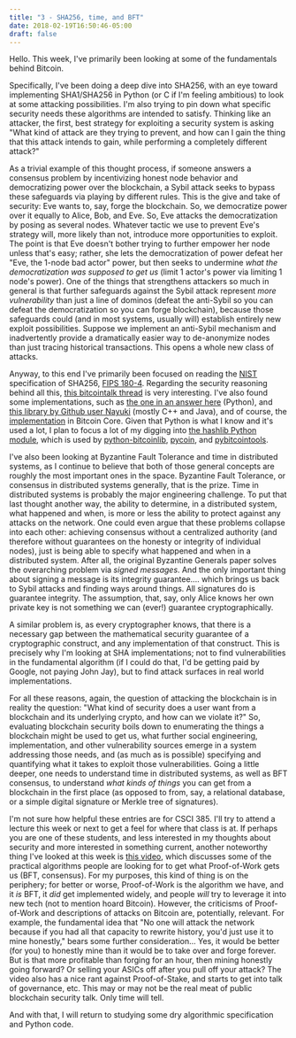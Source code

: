 ```yaml
---
title: "3 - SHA256, time, and BFT"
date: 2018-02-19T16:50:46-05:00
draft: false
---
```

Hello.  This week, I've primarily been looking at some of the fundamentals behind Bitcoin.  

Specifically, I've been doing a deep dive into SHA256, with an eye toward implementing SHA1/SHA256 in Python (or C if I'm feeling ambitious) to look at some attacking possibilities.  I'm also trying to pin down what specific security needs these algorithms are intended to satisfy.  Thinking like an attacker, the first, best strategy for exploiting a security system is asking "What kind of attack are they trying to prevent, and how can I gain the thing that this attack intends to gain, while performing a completely different attack?"  

As a trivial example of this thought process, if someone answers a consensus problem by incentivizing honest node behavior and democratizing power over the blockchain, a Sybil attack seeks to bypass these safeguards via playing by different rules.  This is the give and take of security: Eve wants to, say, forge the blockchain.  So, we democratize power over it equally to Alice, Bob, and Eve.  So, Eve attacks the democratization by posing as several nodes.  Whatever tactic we use to prevent Eve's strategy will, more likely than not, introduce more opportunities to exploit.  The point is that Eve doesn't bother trying to further empower her node unless that's easy; rather, she lets the democratization of power defeat her "Eve, the 1-node bad actor" power, but then seeks to undermine *what the democratization was supposed to get us* (limit 1 actor's power via limiting 1 node's power).  One of the things that strengthens attackers so much in general is that further safeguards against the Sybil attack represent *more vulnerability* than just a line of dominos (defeat the anti-Sybil so you can defeat the democratization so you can forge blockchain), because those safeguards could (and in most systems, usually will) establish entirely new exploit possibilities.  Suppose we implement an anti-Sybil mechanism and inadvertently provide a dramatically easier way to de-anonymize nodes than just tracing historical transactions.  This opens a whole new class of attacks.

Anyway, to this end I've primarily been focused on reading the [NIST](https://csrc.nist.gov/Projects/Hash-Functions/NIST-Policy-on-Hash-Functions) specification of SHA256, [FIPS 180-4](http://nvlpubs.nist.gov/nistpubs/FIPS/NIST.FIPS.180-4.pdf).  Regarding the security reasoning behind all this, [this bitcointalk thread](https://bitcointalk.org/index.php?topic=45456.0) is very interesting.  I've also found some implementations, such as [the one in an answer here](https://stackoverflow.com/questions/11937192/sha-256-pseuedocode) (Python), and [this library by Github user Nayuki](https://github.com/nayuki/Bitcoin-Cryptography-Library) (mostly C++ and Java), and of course, the [implementation](https://github.com/bitcoin/bitcoin/blob/master/src/crypto/sha256.cpp) in Bitcoin Core.  Given that Python is what I know and it's used a lot, I plan to focus a lot of my digging into [the hashlib Python module](https://docs.python.org/2/library/hashlib.html), which is used by [python-bitcoinlib](https://github.com/petertodd/python-bitcoinlib), [pycoin](https://github.com/richardkiss/pycoin), and [pybitcointools](https://github.com/vbuterin/pybitcointools/tree/aeb0a2bbb8bbfe421432d776c649650eaeb882a5).

I've also been looking at Byzantine Fault Tolerance and time in distributed systems, as I continue to believe that both of those general concepts are roughly the most important ones in the space.  Byzantine Fault Tolerance, or consensus in distributed systems generally, that is the prize.  Time in distributed systems is probably the major engineering challenge.  To put that last thought another way, the ability to determine, in a distributed system, what happened and when, is more or less the ability to protect against any attacks on the network.  One could even argue that these problems collapse into each other: achieving consensus without a centralized authority (and therefore without guarantees on the honesty or integrity of individual nodes), just is being able to specify what happened and when in a distributed system.  After all, the original Byzantine Generals paper solves the overarching problem via *signed messages*.  And the only important thing about signing a message is its integrity guarantee.... which brings us back to Sybil attacks and finding ways around things.  All signatures do is guarantee integrity.  The assumption, that, say, only Alice knows her own private key is not something we can (ever!) guarantee cryptographically.  

A similar problem is, as every cryptographer knows, that there is a necessary gap between the mathematical security guarantee of a cryptographic construct, and any implementation of that construct.  This is precisely why I'm looking at SHA implementations; not to find vulnerabilities in the fundamental algorithm (if I could do that, I'd be getting paid by Google, not paying John Jay), but to find attack surfaces in real world implementations.

For all these reasons, again, the question of attacking the blockchain is in reality the question: "What kind of security does a user want from a blockchain and its underlying crypto, and how can we violate it?"  So, evaluating blockchain security boils down to enumerating the things a blockchain might be used to get us, what further social engineering, implementation, and other vulnerability sources emerge in a system addressing those needs, and (as much as is possible) specifying and quantifying what it takes to exploit those vulnerabilities.  Going a little deeper, one needs to understand time in distributed systems, as well as BFT consensus, to understand *what kinds of things* you can get from a blockchain in the first place (as opposed to from, say, a relational database, or a simple digital signature or Merkle tree of signatures).  

I'm not sure how helpful these entries are for CSCI 385.  I'll try to attend a lecture this week or next to get a feel for where that class is at.  If perhaps you are one of these students, and less interested in my thoughts about security and more interested in something current, another noteworthy thing I've looked at this week is [this video](https://youtu.be/2Zlcgt8FVz4), which discusses some of the practical algorithms people are looking for to get what Proof-of-Work gets us (BFT, consensus).  For my purposes, this kind of thing is on the periphery; for better or worse, Proof-of-Work is the algorithm we have, and it *is* BFT, it *did* get implemented widely, and people *will* try to leverage it into new tech (not to mention hoard Bitcoin).  However, the criticisms of Proof-of-Work and descriptions of attacks on Bitcoin are, potentially, relevant.  For example, the fundamental idea that "No one will attack the network because if you had all that capacity to rewrite history, you'd just use it to mine honestly," bears some further consideration...  Yes, it would be better (for you) to honestly mine than it would be to take over and forge forever.  But is that more profitable than forging for an hour, then mining honestly going forward?  Or selling your ASICs off after you pull off your attack?  The video also has a nice rant against Proof-of-Stake, and starts to get into talk of governance, etc.  This may or may not be the real meat of public blockchain security talk.  Only time will tell.

And with that, I will return to studying some dry algorithmic specification and Python code.

